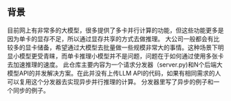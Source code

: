 ## 背景

目前网上有非常多的大模型，很多提供了多卡并行计算的功能，但这些功能更多是因为单卡的显存不足，所以通过显存共享的方式去做推理。
大公司一般都会有比较多的显卡储备，希望通过大模型去批量做一些规模非常大的事情。这种场景下明显小模型更受青睐，而单卡推理小模型并不是问题，问题在于如何通过使用多张卡去加速推理的速度。
此仓库主要内容为一个请求分发器（server.py)和N个后端大模型API的并发解决方案。在此并没有上传LLM API的代码，如果有相同需求的人可以复用这个分发器去实现异步并行推理的计算。
分发器里写了异步的例子和一个同步的例子。
